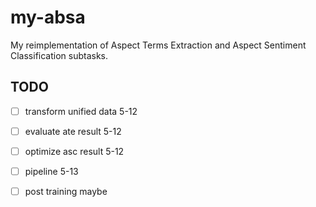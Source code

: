 # my-absa
My reimplementation of Aspect Terms Extraction and Aspect Sentiment Classification subtasks.

## TODO

- [ ] transform unified data 5-12
- [ ] evaluate ate result 5-12
- [ ] optimize asc result 5-12
- [ ] pipeline 5-13
- [ ] post training maybe

